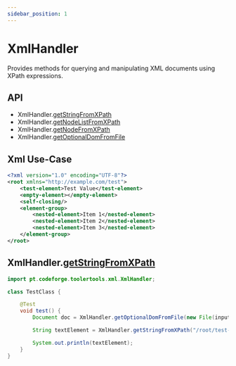 ```yaml
---
sidebar_position: 1
---
```


# XmlHandler

Provides methods for querying and manipulating XML documents using XPath expressions.

## API
* XmlHandler.[getStringFromXPath](#xmlhandlergetstringfromxpath)
* XmlHandler.[getNodeListFromXPath]("")
* XmlHandler.[getNodeFromXPath]("")
* XmlHandler.[getOptionalDomFromFile]("")

## Xml Use-Case

```xml
<?xml version="1.0" encoding="UTF-8"?>
<root xmlns="http://example.com/test">
    <test-element>Test Value</test-element>
    <empty-element></empty-element>
    <self-closing/>
    <element-group>
        <nested-element>Item 1</nested-element>
        <nested-element>Item 2</nested-element>
        <nested-element>Item 3</nested-element>
    </element-group>
</root>
```

## XmlHandler.[getStringFromXPath]("")

```java
import pt.codeforge.toolertools.xml.XmlHandler;

class TestClass {

    @Test
    void test() {
        Document doc = XmlHandler.getOptionalDomFromFile(new File(input)).orElseThrow(IllegalStateException::new);

        String textElement = XmlHandler.getStringFromXPath("/root/test-element/text()", doc);

        System.out.println(textElement);
    }
}
```



